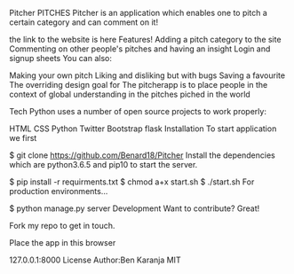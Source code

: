 Pitcher
PITCHES
Pitcher is an application which enables one to pitch a certain category and can comment on it!

the link to the website is here
Features!
Adding a pitch category to the site
Commenting on other people's pitches and having an insight
Login and signup sheets
You can also:

Making your own pitch
Liking and disliking but with bugs
Saving a favourite
The overriding design goal for The pitcherapp is to place people in the context of global understanding in the pitches piched in the world

Tech
Python uses a number of open source projects to work properly:

HTML
CSS
Python
Twitter Bootstrap
flask
Installation
To start application we first

$ git clone https://github.com/Benard18/Pitcher
Install the dependencies which are python3.6.5 and pip10 to start the server.

$ pip install -r requirments.txt
$ chmod a+x start.sh
$ ./start.sh
For production environments...

$ python manage.py server
Development
Want to contribute? Great!

Fork my repo to get in touch.

Place the app in this browser

127.0.0.1:8000
License
Author:Ben Karanja MIT